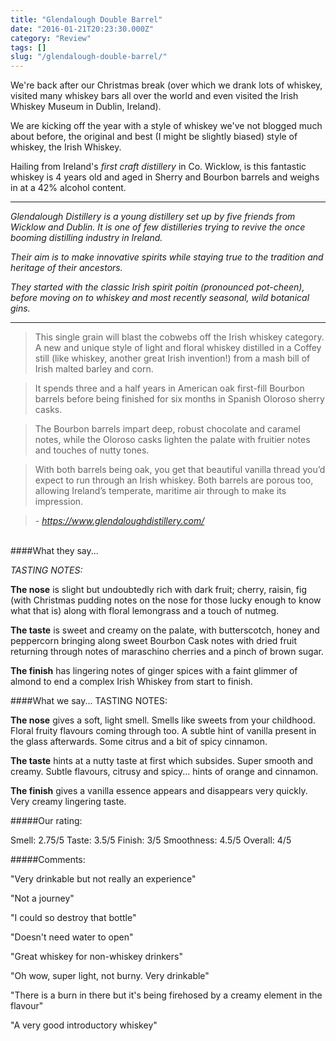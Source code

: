 ```yaml
---
title: "Glendalough Double Barrel"
date: "2016-01-21T20:23:30.000Z"
category: "Review"
tags: []
slug: "/glendalough-double-barrel/"
---
```

We're back after our Christmas break (over which we drank lots of whiskey, visited many whiskey bars all over the world and even visited the Irish Whiskey Museum in Dublin, Ireland). 

We are kicking off the year with a style of whiskey we've not blogged much about before, the original and best (I might be slightly biased) style of whiskey, the Irish Whiskey. 

Hailing from Ireland's *first craft distillery* in Co. Wicklow, is this fantastic whiskey is 4 years old and aged in Sherry and Bourbon barrels and  weighs in at a 42% alcohol content.

---
*Glendalough Distillery is a young distillery set up by five friends from Wicklow and Dublin. It is one of few distilleries trying to revive the once booming distilling industry in Ireland.*

*Their aim is to make innovative spirits while staying true to the tradition and heritage of their ancestors.*

*They started with the classic Irish spirit poitín (pronounced pot-cheen), before moving on to whiskey and most recently seasonal, wild botanical gins.*

---

>This single grain will blast the cobwebs off the Irish whiskey category. A new and unique style of light and floral whiskey distilled in a Coffey still (like whiskey, another great Irish invention!) from a mash bill of Irish malted barley and corn. 

>It spends three and a half years in American oak first-fill Bourbon barrels before being finished for six months in Spanish Oloroso sherry casks. 

>The Bourbon barrels impart deep, robust chocolate and caramel notes, while the Oloroso casks lighten the palate with fruitier notes and touches of nutty tones. 

>With both barrels being oak, you get that beautiful vanilla thread you’d expect to run through an Irish whiskey. Both barrels are porous too, allowing Ireland’s temperate, maritime air through to make its impression. 

> *- https://www.glendaloughdistillery.com/*

<br>
####What they say...

*TASTING NOTES:*

**The nose** is slight but undoubtedly rich with dark fruit; cherry, raisin, fig (with Christmas pudding notes on the nose for those lucky enough to know what that is) along with floral lemongrass and a touch of nutmeg.

**The taste** is sweet and creamy on the palate, with butterscotch, honey and peppercorn bringing along sweet Bourbon Cask notes with dried fruit returning through notes of maraschino cherries and a pinch of brown sugar.

**The finish** has lingering notes of ginger spices with a faint glimmer of almond to end a complex Irish Whiskey from start to finish.


####What we say...
TASTING NOTES:

**The nose** gives a soft, light smell. Smells like sweets from your childhood. Floral fruity flavours coming through too. A subtle hint of vanilla present in the glass afterwards. Some citrus and a bit of spicy cinnamon.

**The taste** hints at a nutty taste at first which subsides. Super smooth and creamy. Subtle flavours, citrusy and spicy... hints of orange and cinnamon. 

**The finish** gives a vanilla essence appears and disappears very quickly. Very creamy lingering taste. 



#####Our rating:

Smell: 2.75/5 
Taste: 3.5/5 
Finish: 3/5 
Smoothness: 4.5/5 
Overall: 4/5


#####Comments:

"Very drinkable but not really an experience"

"Not a journey"

"I could so destroy that bottle"

"Doesn't need water to open"

"Great whiskey for non-whiskey drinkers"

"Oh wow, super light, not burny. Very drinkable"

"There is a burn in there but it's being firehosed by a creamy element in the flavour"

"A very good introductory whiskey"
    